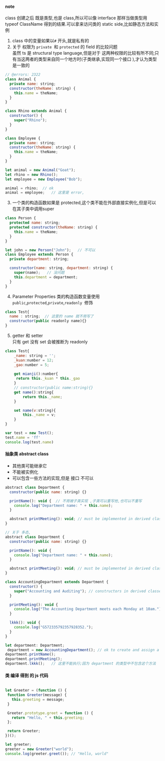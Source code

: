 #### note
class 创建之后 既是类型,也是 class,所以可以像 interface 那样当做类型用    
typeof ClassName 得到的结果.可以拿来访问类的 static side,比如静态方法和实例  


1. class 中的变量如果以`#` 开头,就是私有的  
2. 关于 权限为 `private `和 `protected` 的 field 的比较问题  
虽然 ts 是 structural type language,但是对于 这两种权限的比较有所不同;只有当这两者的类型来自同一个地方时(子类继承,实现同一个接口 ),才认为类型是一致的  
```js
// @errors: 2322
class Animal {
  private name: string;
  constructor(theName: string) {
    this.name = theName;
  }
}

class Rhino extends Animal {
  constructor() {
    super("Rhino");
  }
}

class Employee {
  private name: string;
  constructor(theName: string) {
    this.name = theName;
  }
}

let animal = new Animal("Goat");
let rhino = new Rhino();
let employee = new Employee("Bob");

animal = rhino;  // ok
animal = employee;   // 这里是 error,
```

3. 一个类的构造函数如果是 protected,这个类不能在外部直接实例化,但是可以在其子类中调用super  
```js
class Person {
  protected name: string;
  protected constructor(theName: string) {
    this.name = theName;
  }
}

let john = new Person("John");   // 不可以   
class Employee extends Person {
  private department: string;

  constructor(name: string, department: string) {
    super(name);   // 没问题
    this.department = department;
  }
}
```
4. Parameter Properties 类的构造函数变量使用 `public`,`protected`,`private`,`readonly `修饰  
```js
class Test{
  name : string;  // 这里的 name 就不用写了 
  constructor(public readonly name){}
}
```

5. getter 和 setter  
只有 get 没有 set 会被推断为 readonly  
```js
class Test{
    _name: string = '';
    _kuan:number = 12;
    _gao:number = 5;
    
    get mianji():number{
     return this._kuan * this._gao
    }
    // constructor(public name:string){}
    get name():string{
        return this._name;
    }

    set name(v:string){
        this._name = v;
    }
}

var test = new Test();
test.name = 'ff'
console.log(test.name)
```

#### 抽象类  abstract class
- 其他类可能继承它  
- 不能被实例化  
- 可以包含一些方法的实现,但是 接口 不可以   
```js
abstract class Department {
  constructor(public name: string) {}

  printName(): void {  // 不用被子类实现 ,子类可以重写他,也可以不重写
    console.log("Department name: " + this.name);
  }

  abstract printMeeting(): void; // must be implemented in derived classes  必须被子类实现
}

// 关于 多态,
abstract class Department {
  constructor(public name: string) {}

  printName(): void {
    console.log("Department name: " + this.name);
  }

  abstract printMeeting(): void; // must be implemented in derived classes
}

class AccountingDepartment extends Department {
  constructor() {
    super("Accounting and Auditing"); // constructors in derived classes must call super()
  }

  printMeeting(): void {
    console.log("The Accounting Department meets each Monday at 10am.");
  }

  lkkk(): void {
    console.log("G572335792357928352.");
  }
}

let department: Department; 
 department = new AccountingDepartment(); // ok to create and assign a non-abstract subclass
department.printName();
department.printMeeting();
department.lkkk();   // 这里不能执行;因为 department 的类型中不包含这个方法  

```

#### 类 编译  得到  的 js 代码
 ```js
 
 let Greeter = (function () {
  function Greeter(message) {
    this.greeting = message;
  }

  Greeter.prototype.greet = function () {
    return "Hello, " + this.greeting;
  };

  return Greeter;
})();

let greeter;
greeter = new Greeter("world");
console.log(greeter.greet()); // "Hello, world"
```
